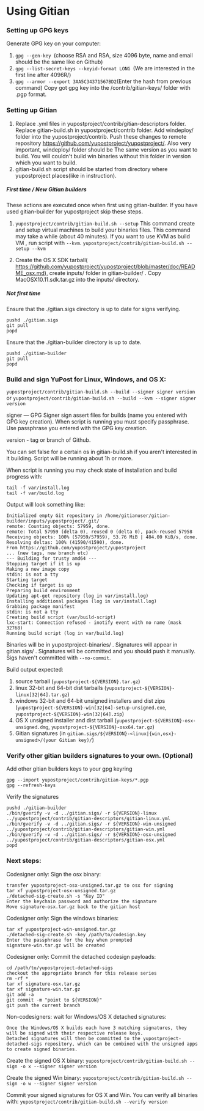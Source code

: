 Using Gitian
====================
### Setting up GPG keys
Generate GPG key on your computer:
1. ```gpg --gen-key ```(choose RSA and RSA, size 4096 byte, name and email should be the same like on Github)
2. ```gpg --list-secret-keys --keyid-format LONG ```(We are interested in the first line after 4096R/)
3. ```gpg --armor --export 3AA5C34371567BD2```(Enter the hash from previous command)
Copy got gpg key into the /contrib/gitian-keys/ folder with .pgp format.
### Setting up Gitian
1. Replace .yml files in yupostproject/contrib/gitian-descriptors folder. Replace gitian-build.sh in yupostproject/contrib folder. Add windeploy/ folder into the yupostproject/contrib. Push these changes to remote repository https://github.com/yupostproject/yupostproject/. Also very important, windeploy/ folder should be The same version as you want to build. You will couldn't build win binaries without this folder in version which you want to build.
2. gitian-build.sh script should be started from directory where yupostproject places(like in instruction).
##### First time / New Gitian builders
These actions are executed once when first using gitian-builder. If you have used gitian-builder for yupostproject skip these steps.
1. ```yupostproject/contrib/gitian-build.sh --setup``` This command create and setup virtual machines to build your binaries files. This command may take a while (about 40 minutes). If you want to use KVM as build VM , run script with ```--kvm```.
    ```yupostproject/contrib/gitian-build.sh --setup --kvm```

2. Create the OS X SDK tarball( https://github.com/yupostproject/yupostproject/blob/master/doc/README_osx.md), create inputs/ folder in gitian-builder/ . Copy MacOSX10.11.sdk.tar.gz into the inputs/ directory.
##### Not first time
Ensure that the ./gitian.sigs directory is up to date for signs verifying.

    pushd ./gitian.sigs
    git pull
    popd

Ensure that the ./gitian-builder directory is up to date.

    pushd ./gitian-builder
    git pull
    popd

### Build and sign YuPost for Linux, Windows, and OS X:

  ```yupostproject/contrib/gitian-build.sh --build --signer signer version``` or 
  ```yupostproject/contrib/gitian-build.sh --build --kvm --signer signer version```

signer — GPG Signer sign assert files for builds (name you entered with GPG key creation). When script is running you must specify passphrase. Use passphrase you entered with the GPG key creation. 

version - tag or branch of Github.

You can set false for a certain os in gitian-build.sh if you aren't interested in it building.
Script will be running about 1h or more.

When script is running you may check state of installation and build progress with:

    tail -f var/install.log
    tail -f var/build.log
    
Output will look something like:
    
    Initialized empty Git repository in /home/gitianuser/gitian-builder/inputs/yupostproject/.git/
    remote: Counting objects: 57959, done.
    remote: Total 57959 (delta 0), reused 0 (delta 0), pack-reused 57958
    Receiving objects: 100% (57959/57959), 53.76 MiB | 484.00 KiB/s, done.
    Resolving deltas: 100% (41590/41590), done.
    From https://github.com/yupostproject/yupostproject
    ... (new tags, new branch etc)
    --- Building for trusty amd64 ---
    Stopping target if it is up
    Making a new image copy
    stdin: is not a tty
    Starting target
    Checking if target is up
    Preparing build environment
    Updating apt-get repository (log in var/install.log)
    Installing additional packages (log in var/install.log)
    Grabbing package manifest
    stdin: is not a tty
    Creating build script (var/build-script)
    lxc-start: Connection refused - inotify event with no name (mask 32768)
    Running build script (log in var/build.log)


Binaries will be in yupostproject-binaries/ . Signatures will appear in gitian.sigs/ . Signatures will be committed and you should push it manually. Sigs haven't committed with ```--no-commit```.

Build output expected:

  1. source tarball (`yupostproject-${VERSION}.tar.gz`)
  2. linux 32-bit and 64-bit dist tarballs (`yupostproject-${VERSION}-linux[32|64].tar.gz`)
  3. windows 32-bit and 64-bit unsigned installers and dist zips (`yupostproject-${VERSION}-win[32|64]-setup-unsigned.exe`, `yupostproject-${VERSION}-win[32|64].zip`)
  4. OS X unsigned installer and dist tarball (`yupostproject-${VERSION}-osx-unsigned.dmg`, `yupostproject-${VERSION}-osx64.tar.gz`)
  5. Gitian signatures (in `gitian.sigs/${VERSION}-<linux|{win,osx}-unsigned>/(your Gitian key)/`)

### Verify other gitian builders signatures to your own. (Optional)

Add other gitian builders keys to your gpg keyring

    gpg --import yupostproject/contrib/gitian-keys/*.pgp
    gpg --refresh-keys

Verify the signatures

    pushd ./gitian-builder
    ./bin/gverify -v -d ../gitian.sigs/ -r ${VERSION}-linux ../yupostproject/contrib/gitian-descriptors/gitian-linux.yml
    ./bin/gverify -v -d ../gitian.sigs/ -r ${VERSION}-win-unsigned ../yupostproject/contrib/gitian-descriptors/gitian-win.yml
    ./bin/gverify -v -d ../gitian.sigs/ -r ${VERSION}-osx-unsigned ../yupostproject/contrib/gitian-descriptors/gitian-osx.yml
    popd

### Next steps:

Codesigner only: Sign the osx binary:

    transfer yupostproject-osx-unsigned.tar.gz to osx for signing
    tar xf yupostproject-osx-unsigned.tar.gz
    ./detached-sig-create.sh -s "Key ID"
    Enter the keychain password and authorize the signature
    Move signature-osx.tar.gz back to the gitian host

Codesigner only: Sign the windows binaries:

    tar xf yupostproject-win-unsigned.tar.gz
    ./detached-sig-create.sh -key /path/to/codesign.key
    Enter the passphrase for the key when prompted
    signature-win.tar.gz will be created

Codesigner only: Commit the detached codesign payloads:

    cd /path/to/yupostproject-detached-sigs
    checkout the appropriate branch for this release series
    rm -rf *
    tar xf signature-osx.tar.gz
    tar xf signature-win.tar.gz
    git add -a
    git commit -m "point to ${VERSION}"
    git push the current branch

Non-codesigners: wait for Windows/OS X detached signatures:

    Once the Windows/OS X builds each have 3 matching signatures, they will be signed with their respective release keys.
    Detached signatures will then be committed to the yupostproject-detached-sigs repository, which can be combined with the unsigned apps to create signed binaries.

Create the signed OS X binary:
```yupostproject/contrib/gitian-build.sh --sign -o x --signer signer version```

Create the signed Win binary:
```yupostproject/contrib/gitian-build.sh --sign -o w --signer signer version```

Commit your signed signatures for OS X and Win.
You can verify all binaries with:
```yupostproject/contrib/gitian-build.sh --verify version```